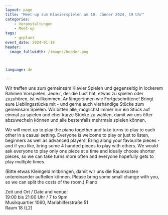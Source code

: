 ```yaml
---
layout: page
title: "Meet-up zum Klavierspielen am 18. Jänner 2024, 19 Uhr"
categories:
    - Veranstaltungen
    - Meet-up
tags:
    - geplant
event_date: 2024-01-18
header:
  image_fullwidth: /images/header.png



language: de

---
```


Wir treffen uns zum gemeinsam Klavier Spielen und gegenseitig in lockerem Rahmen Vorspielen. Jede:r, der:die Lust hat, etwas zu spielen oder zuzuhören, ist willkommen, Anfänger:innen wie Fortgeschrittene!
Bringt eure Lieblingsstücke mit - und gerne auch vierhändige Stücke zum gemeinsam Spielen. 
Wir bitten alle, möglichst immer nur ein Stück auf einmal zu spielen und eher kurze Stücke zu wählen, damit wir uns öfter abzuwecheln können und alle bestenfalls mehrmals spielen können.


We will meet up to play the piano together and take turns to play to each other in a casual setting. Everyone is welcome to play or just to listen, beginners as well as advanced players!
Bring along your favourite pieces - and if you like, bring some 4 handed pieces to play with others.
We would ask everyone to play only one piece at a time and ideally choose shorter pieces, so we can take turns more often and everyone hopefully gets to play multiple times.

(Bitte etwas Kleingeld mitbringen, damit wir uns die Raumkosten untereinander aufteilen können.
Please bring some small change with you, so we can split the costs of the room.)
Piano

Zeit und Ort / Date and venue:<br>
19:00 bis 21:00 Uhr / 7 to 9pm <br>
Musikquartier 1060, Mariahilferstraße 51<br>
Raum 18 (L2)<br>



<div
    data-service="googlemaps"
    data-id="!1m18!1m12!1m3!1d2659.377260355585!2d16.354278599999997!3d48.1993489!2m3!1f0!2f0!3f0!3m2!1i1024!2i768!4f13.1!3m3!1m2!1s0x476d078ee595fa2b%3A0x233ba103ad78b98a!2sMariahilfer%20Str.%2051%2C%201060%20Wien!5e0!3m2!1sen!2sat!4v1701369021247!5m2!1sen!2sat"
    data-autoscale
></div>



